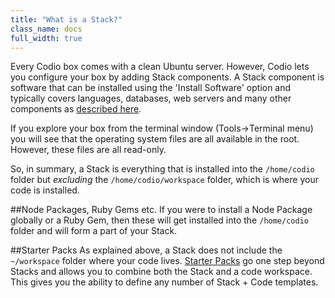 ```yaml
---
title: "What is a Stack?"
class_name: docs
full_width: true
---
```



Every Codio box comes with a clean Ubuntu server. However, Codio lets you configure your box by adding Stack components. A Stack component is software that can be installed using the 'Install Software' option and typically covers languages, databases, web servers and many other components as [described here](/docs/ide/boxes/installsw).

If you explore your box from the terminal window (Tools->Terminal menu) you will see that the operating system files are all available in the root. However, these files are all read-only.

So, in summary, a Stack is everything that is installed into the `/home/codio` folder but *excluding* the `/home/codio/workspace` folder, which is where your code is installed.

##Node Packages, Ruby Gems etc.
If you were to install a Node Package globally or a Ruby Gem, then these will get installed into the `/home/codio` folder and will form a part of your Stack.

##Starter Packs
As explained above, a Stack does not include the `~/workspace` folder where your code lives. [Starter Packs](/docs/project/packs/) go one step beyond Stacks and allows you to combine both the Stack and a code workspace. This gives you the ability to define any number of Stack + Code templates.
